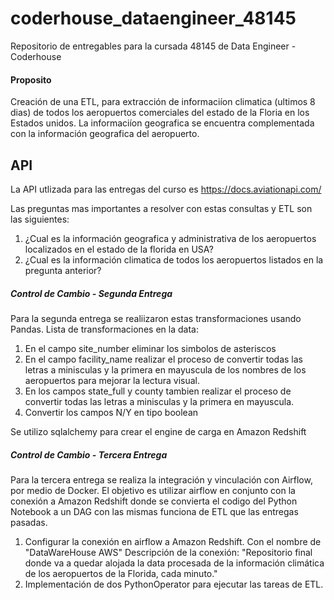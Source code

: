 # coderhouse_dataengineer_48145
Repositorio de entregables para la cursada 48145 de Data Engineer - Coderhouse

#### Proposito

Creación de una ETL, para extracción de informaciíon climatica (ultimos 8 dias) de todos los aeropuertos 
comerciales del estado de la Floria en los Estados unidos. La informaciíon geografica se encuentra 
complementada con la información geografica del aeropuerto.

## API

La API utlizada para las entregas del curso es https://docs.aviationapi.com/

Las preguntas mas importantes a resolver con estas consultas y ETL son las siguientes:

1. ¿Cual es la información geografica y administrativa de los aeropuertos localizados en el estado de la florida en USA?
2. ¿Cual es la información climatica de todos los aeropuertos listados en la pregunta anterior?

##### Control de Cambio - Segunda Entrega

Para la segunda entrega se realiizaron estas transformaciones usando Pandas.
Lista de transformaciones en la data:

1. En el campo site_number eliminar los simbolos de asteriscos
2. En el campo facility_name realizar el proceso de convertir todas las letras a minisculas y la primera en mayuscula de los nombres de los aeropuertos para mejorar la lectura visual.
3. En los campos state_full y county tambien realizar el proceso de convertir todas las letras a minisculas y la primera en mayuscula.
4. Convertir los campos N/Y en tipo boolean

Se utilizo sqlalchemy para crear el engine de carga en Amazon Redshift

##### Control de Cambio - Tercera Entrega

Para la tercera entrega se realiza la integración y vinculación con Airflow, por medio de Docker.
El objetivo es utilizar airflow en conjunto con la conexión a Amazon Redshift donde se convierta el
codigo del Python Notebook a un DAG con las mismas funciona de ETL que las entregas pasadas.

1. Configurar la conexión en airflow a Amazon Redshift. Con el nombre de "DataWareHouse AWS"
   Descripción de la conexión: "Repositorio final donde va a quedar alojada la data procesada de la información climática de los aeropuertos de la Florida, cada minuto."
2. Implementación de dos PythonOperator para ejecutar las tareas de ETL.